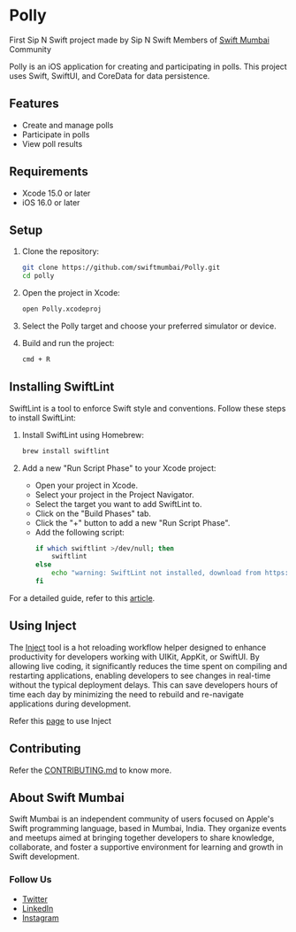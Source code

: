 # Polly

First Sip N Swift project made by Sip N Swift Members of [Swift Mumbai](https://www.bento.me/swiftmumbai) Community

Polly is an iOS application for creating and participating in polls. This project uses Swift, SwiftUI, and CoreData for data persistence.

## Features

- Create and manage polls
- Participate in polls
- View poll results

## Requirements

- Xcode 15.0 or later
- iOS 16.0 or later

## Setup

1. Clone the repository:
    ```sh
    git clone https://github.com/swiftmumbai/Polly.git
    cd polly
    ```

2. Open the project in Xcode:
    ```sh
    open Polly.xcodeproj
    ```

3. Select the Polly target and choose your preferred simulator or device.

4. Build and run the project:
    ```sh
    cmd + R
    ```

## Installing SwiftLint

SwiftLint is a tool to enforce Swift style and conventions. Follow these steps to install SwiftLint:

1. Install SwiftLint using Homebrew:
    ```sh
    brew install swiftlint
    ```

2. Add a new "Run Script Phase" to your Xcode project:
    - Open your project in Xcode.
    - Select your project in the Project Navigator.
    - Select the target you want to add SwiftLint to.
    - Click on the "Build Phases" tab.
    - Click the "+" button to add a new "Run Script Phase".
    - Add the following script:
        ```sh
        if which swiftlint >/dev/null; then
            swiftlint
        else
            echo "warning: SwiftLint not installed, download from https://github.com/realm/SwiftLint"
        fi
        ```

For a detailed guide, refer to this [article](https://isnihal.medium.com/simple-guide-to-adding-swiftlint-to-your-xcode-project-11d2ed20da26).

## Using Inject

The [Inject](https://github.com/krzysztofzablocki/Inject?tab=readme-ov-file#integration) tool is a hot reloading workflow helper designed to enhance productivity for developers working with UIKit, AppKit, or SwiftUI. By allowing live coding, it significantly reduces the time spent on compiling and restarting applications, enabling developers to see changes in real-time without the typical deployment delays. This can save developers hours of time each day by minimizing the need to rebuild and re-navigate applications during development.

Refer this [page](https://github.com/krzysztofzablocki/Inject?tab=readme-ov-file#integration) to use Inject

## Contributing

Refer the [CONTRIBUTING.md](https://github.com/swiftmumbai/Polly/blob/main/CONTRIBUTING.md) to know more.

## About Swift Mumbai

Swift Mumbai is an independent community of users focused on Apple's Swift programming language, based in Mumbai, India. They organize events and meetups aimed at bringing together developers to share knowledge, collaborate, and foster a supportive environment for learning and growth in Swift development.

### Follow Us
- [Twitter](https://twitter.com/swift_mumbai)
- [LinkedIn](https://www.linkedin.com/company/swift-mumbai/)
- [Instagram](https://instagram.com/swift_mumbai)